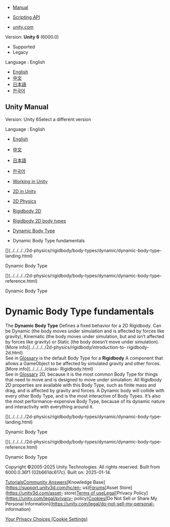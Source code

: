 [](https://docs.unity3d.com)

  * [Manual](../Manual/index.html)
  * [Scripting API](../ScriptReference/index.html)

  * [unity.com](https://unity.com/)

Version: **Unity 6** (6000.0)

  * Supported
  * Legacy

Language : English

  * [English](/Manual/2d-physics/rigidbody/body-types/dynamic/dynamic-body-type-fundamentals.html)
  * [中文](/cn/current/Manual/2d-physics/rigidbody/body-types/dynamic/dynamic-body-type-fundamentals.html)
  * [日本語](/ja/current/Manual/2d-physics/rigidbody/body-types/dynamic/dynamic-body-type-fundamentals.html)
  * [한국어](/kr/current/Manual/2d-physics/rigidbody/body-types/dynamic/dynamic-body-type-fundamentals.html)

[](https://docs.unity3d.com)

## Unity Manual

Version: Unity 6Select a different version

Language : English

  * [English](/Manual/2d-physics/rigidbody/body-types/dynamic/dynamic-body-type-fundamentals.html)
  * [中文](/cn/current/Manual/2d-physics/rigidbody/body-types/dynamic/dynamic-body-type-fundamentals.html)
  * [日本語](/ja/current/Manual/2d-physics/rigidbody/body-types/dynamic/dynamic-body-type-fundamentals.html)
  * [한국어](/kr/current/Manual/2d-physics/rigidbody/body-types/dynamic/dynamic-body-type-fundamentals.html)

  * [Working in Unity](../../../../working-in-unity.html)
  * [2D in Unity](../../../../Unity2D.html)
  * [2D Physics](../../../../2d-physics/2d-physics.html)
  * [Rigidbody 2D](../../../../2d-physics/rigidbody/rigidbody-2d-landing.html)
  * [Rigidbody 2D body types](../../../../2d-physics/rigidbody/body-types/rigidbody-2d-body-types-landing.html)
  * [Dynamic Body Type](../../../../2d-physics/rigidbody/body-types/dynamic/dynamic-body-type-landing.html)
  * Dynamic Body Type fundamentals

[](../../../../2d-physics/rigidbody/body-types/dynamic/dynamic-body-type-
landing.html)

Dynamic Body Type

[](../../../../2d-physics/rigidbody/body-types/dynamic/dynamic-body-type-
reference.html)

Dynamic Body Type

# Dynamic Body Type fundamentals

The **Dynamic** **Body Type** Defines a fixed behavior for a 2D Rigidbody. Can
be Dynamic (the body moves under simulation and is affected by forces like
gravity), Kinematic (the body moves under simulation, but and isn’t affected
by forces like gravity) or Static (the body doesn’t move under simulation).
[More info](../../../../2d-physics/rigidbody/introduction-to-
rigidbody-2d.html)  
See in [Glossary](../../../../Glossary.html#BodyType) is the default Body Type
for a **Rigidbody** A component that allows a GameObject to be affected by
simulated gravity and other forces. [More info](../../../../class-
Rigidbody.html)  
See in [Glossary](../../../../Glossary.html#Rigidbody) 2D, because it is the
most common Body Type for things that need to move and is designed to move
under simulation. All Rigidbody 2D properties are available with this Body
Type, such as finite mass and drag, and is affected by gravity and forces. A
Dynamic body will collide with every other Body Type, and is the most
interactive of Body Types. It’s also the most performance-expensive Body Type,
because of its dynamic nature and interactivity with everything around it.

[](../../../../2d-physics/rigidbody/body-types/dynamic/dynamic-body-type-
landing.html)

Dynamic Body Type

[](../../../../2d-physics/rigidbody/body-types/dynamic/dynamic-body-type-
reference.html)

Dynamic Body Type

Copyright ©2005-2025 Unity Technologies. All rights reserved. Built from
6000.0.36f1 (02b661dc617c). Built on: 2025-01-14.

[Tutorials](https://learn.unity.com/)[Community
Answers](https://answers.unity3d.com)[Knowledge
Base](https://support.unity3d.com/hc/en-
us)[Forums](https://forum.unity3d.com)[Asset Store](https://unity3d.com/asset-
store)[Terms of
use](https://docs.unity3d.com/Manual/TermsOfUse.html)[Legal](https://unity.com/legal)[Privacy
Policy](https://unity.com/legal/privacy-
policy)[Cookies](https://unity.com/legal/cookie-policy)[Do Not Sell or Share
My Personal Information](https://unity.com/legal/do-not-sell-my-personal-
information)

[Your Privacy Choices (Cookie Settings)](javascript:void\(0\);)


